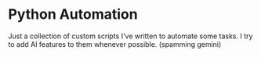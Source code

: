 # Python Automation

Just a collection of custom scripts I've written to automate some tasks. I try to add AI features to them whenever possible. (spamming gemini)